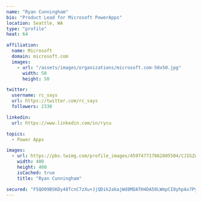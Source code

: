 ```yaml
---
name: "Ryan Cunningham"
bio: "Product Lead for Microsoft PowerApps"
location: Seattle, WA
type: "profile"
heat: 64

affiliation:
  name: Microsoft
  domain: microsoft.com
  images:
    - url: "/assets/images/organizations/microsoft.com-50x50.jpg"
      width: 50
      height: 50

twitter:
  username: rc_says
  url: https://twitter.com/rc_says
  followers: 2330

linkedin:
  url: https://www.linkedin.com/in/rycu

topics:
  - Power Apps

images:
  - url: https://pbs.twimg.com/profile_images/459747717862805504/CJIGZejd_400x400.png
    width: 400
    height: 400
    isCached: true
    title: "Ryan Cunningham"

secured: "F5QO09BSKDy48TcnC7zXu+JjQDik2akajWd8MDATH4DA50LWmpCI8yhpAx7PyiWkm5nKnUL4Bhz5iMTLI8+L6x9ngYMYvG2w3CMT5x7zudBTMNSS89J18xWNMtUlfPpAY475ZsUyB6KCagonk4Du/9SfPLo5BuVCw5ropilTen3Hn/KAcEmgxVR+ooj01nFzB+yaTLIyJ1F76u8GwHb3RIfnYLUXuXgAmXMoWfwquTh/4RK5PsV9nOxuSjYVixBHvCN3fOxEeizQvB8dWsn6/79PVRhEEwSknvGIxZHt19+Y7mwRfXjjGKCuZ5PkHjmY9w12XhDqIcB85Mf+DEjidNBKeLgCou8M0T0EKoG273TmazBr5YET0JvmnwwfCCXR+pss4Q0kjqNx1zZ27nevA7m2tiUCOWJvvhqJem3kf70=;Wr6kivyiYJHwkN7kOcEaDg=="
---
```


